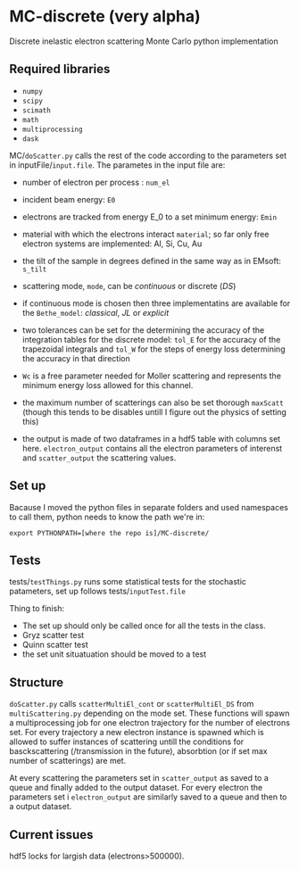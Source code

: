 # MC-discrete (very alpha)

Discrete inelastic electron scattering Monte Carlo python implementation

## Required libraries
* `numpy`
* `scipy`
* `scimath`
* `math`
* `multiprocessing`
* `dask`


MC/`doScatter.py` calls the rest of the code according to the parameters set in inputFile/`input.file`. The parametes in the input file are:
* number of electron per process : `num_el`
* incident beam energy: `E0`
* electrons are tracked from energy E_0 to a set minimum energy: `Emin`
* material with which the electrons interact `material`; so far only free electron systems are implemented: Al, Si, Cu, Au
* the tilt of the sample in degrees defined in the same way as in EMsoft: `s_tilt`
* scattering mode, `mode`, can be _continuous_ or discrete (_DS_)
* if continuous mode is chosen then three implementatins are available for the `Bethe_model`: _classical_, _JL_ or _explicit_

* two tolerances can be set for the determining the accuracy of the integration tables for the discrete model: `tol_E` for the accuracy of the trapezoidal  integrals and `tol_W` for the steps of energy loss determining the accuracy in that direction
* `Wc` is a free parameter needed for Moller scattering and represents the minimum energy loss allowed for this channel.

* the maximum number of scatterings can also be set thorough `maxScatt` (though this tends to be disables untill I figure out the physics of setting this)

* the output is made of two dataframes in a hdf5 table with columns set here. `electron_output` contains all the electron parameters of interenst and `scatter_output` the scattering values. 

## Set up
Bacause I moved the python files in separate folders and used namespaces to call them, python needs to know the path we're in:

`export PYTHONPATH=[where the repo is]/MC-discrete/`


## Tests

tests/`testThings.py` runs some statistical tests for the stochastic patameters, set up follows tests/`inputTest.file`

Thing to finish:
* The set up should only be called once for all the tests in the class.
* Gryz scatter test
* Quinn scatter test
* the set unit situatuation should be moved to a test

## Structure
`doScatter.py` calls `scatterMultiEl_cont` or `scatterMultiEl_DS` from `multiScattering.py` depending on the mode set. These functions will spawn a multiprocessing job for one electron trajectory for the number of electrons set. For every trajectory a new electron instance is spawned which is allowed to suffer instances of scattering untill the conditions for basckscattering (/transmission in the future), absorbtion (or if set max number of scatterings) are met. 

At every scattering the parameters set in `scatter_output` as saved to a queue and finally added to the output dataset. 
For every electron the parameters set i `electron_output` are similarly saved to a queue and then to a output dataset. 

## Current issues
hdf5 locks for largish data (electrons>500000).  
